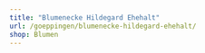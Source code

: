 ```yaml
---
title: "Blumenecke Hildegard Ehehalt"
url: /goeppingen/blumenecke-hildegard-ehehalt/
shop: Blumen
---
```

